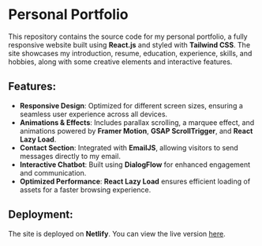 # Personal Portfolio

This repository contains the source code for my personal portfolio, a fully responsive website built using **React.js** and styled with **Tailwind CSS**. The site showcases my introduction, resume, education, experience, skills, and hobbies, along with some creative elements and interactive features.

## Features:
- **Responsive Design**: Optimized for different screen sizes, ensuring a seamless user experience across all devices.
- **Animations & Effects**: Includes parallax scrolling, a marquee effect, and animations powered by **Framer Motion**, **GSAP ScrollTrigger**, and **React Lazy Load**.
- **Contact Section**: Integrated with **EmailJS**, allowing visitors to send messages directly to my email.
- **Interactive Chatbot**: Built using **DialogFlow** for enhanced engagement and communication.
- **Optimized Performance**: **React Lazy Load** ensures efficient loading of assets for a faster browsing experience.

## Deployment:
The site is deployed on **Netlify**. You can view the live version [here](https://soumyajit444.netlify.app).

